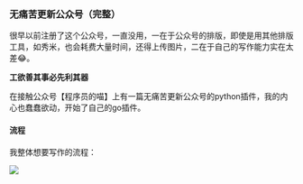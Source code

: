 ### 无痛苦更新公众号（完整）
很早以前注册了这个公众号，一直没用，一在于公众号的排版，即使是用其他排版工具，如秀米，也会耗费大量时间，还得上传图片，二在于自己的写作能力实在太差😂。

**工欲善其事必先利其器**

在接触公众号【程序员的喵】上有一篇无痛苦更新公众号的python插件，我的内心也蠢蠢欲动，开始了自己的go插件。

#### **流程**

我整体想要写作的流程：

![](https://gitee.com/cjyzwg/img/raw/master/202203171021868.png)
